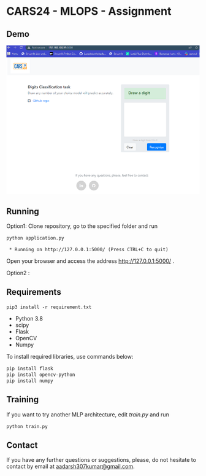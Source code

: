 # CARS24 - MLOPS - Assignment


## Demo

![Demo screenshot](/static/imgs/demo.png?raw=true "Demo")

## Running

Option1: Clone repository, go to the specified folder and run
 ```
 python application.py
 ```
 ```
  * Running on http://127.0.0.1:5000/ (Press CTRL+C to quit)
 ```
 Open your browser and access the address http://127.0.0.1:5000/ .

Option2 : 

## Requirements
```
pip3 install -r requirement.txt
```
  * Python 3.8
  * scipy
  * Flask
  * OpenCV
  * Numpy


To install required libraries, use commands below:
```
pip install flask
pip install opencv-python
pip install numpy

```


## Training
If you want to try another MLP architecture, edit *train.py* and run
```
python train.py
```


## Contact
If you have any further questions or suggestions, please, do not hesitate to contact by email at aadarsh307kumar@gmail.com.

